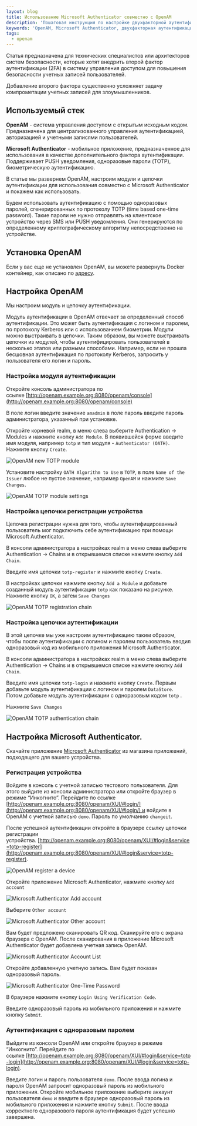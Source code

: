 ```yaml
---
layout: blog
title: Использование Microsoft Authenticator совместно с OpenAM
description: 'Пошаговая инструкция по настройке двухфакторной аутентификации (2FA) в OpenAM с использованием Microsoft Authenticator и TOTP для повышения безопасности.'
keywords: 'OpenAM, Microsoft Authenticator, двухфакторная аутентификация, 2FA, TOTP, одноразовые пароли, настройка OpenAM, интеграция OpenAM, безопасность учетных записей, модуль аутентификации, цепочка аутентификации, Microsoft Authenticator, OpenAM TOTP, аутентификация по QR-коду, настройка 2FA, Open Identity Platform, push-уведомления, защита доступа, мультифакторная аутентификация, Docker OpenAM'
tags: 
  - openam
---
```


Статья предназначена для технических специалистов или архитекторов систем безопасности, которые хотят внедрить второй фактор аутентификации (2FA) в систему управления доступом для повышения безопасности учетных записей пользователей.

Добавление второго фактора существенно усложняет задачу компрометации учетных записей для злоумышленников.

## Используемый стек

**OpenAM** - система управления доступом с открытым исходным кодом. Предназначена для централизованного управления аутентификацией, авторизацией и учетными записями пользователей. 

**Microsoft Authenticator** - мобильное приложение, предназначенное для использования в качестве дополнительного фактора аутентификации. Поддерживает PUSH уведомления, одноразовые пароли (TOTP), биометрическую аутентификацию.

В статье мы развернем OpenAM, настроим модули и цепочки аутентификации для использования совместно с Microsoft Authenticator и покажем как использовать.

Будем использовать аутентификацию с помощью одноразовых паролей, сгенерированных по протоколу TOTP (time based one-time password). Такие пароли не нужно отправлять на клиентское устройство через SMS или PUSH уведомления. Они генерируются по определенному криптографическому алгоритму непосредственно на устройстве.

## Установка OpenAM

Если у вас еще не установлен OpenAM, вы можете развернуть Docker контейнер, как описано по [адресу](https://github.com/OpenIdentityPlatform/OpenAM/wiki/TIP%3A-Quick-OpenAM-Docker-Configuration-From-a-Command-Line).

## Настройка OpenAM

Мы настроим модуль и цепочку аутентификации.

Модуль аутентификации в OpenAM отвечает за определенный способ аутентификации. Это может быть аутентификация с логином и паролем, по протоколу Kerberos или с использованием биометрии.
Модули можно выстраивать в цепочки. Таким образом, вы можете выстраивать цепочки из модулей, чтобы аутентифицировать пользователей в несколько этапов или разными способами. Например, если не прошла бесшовная аутентификация по протоколу Kerberos, запросить у пользователя его логин и пароль.

### Настройка модуля аутентификации

Откройте консоль администратора по ссылке [http://openam.example.org:8080/openam/console](http://openam.example.org:8080/openam/console)

В поле логин введите значение `amadmin` в поле пароль введите пароль администратора, указанный при установке.

Откройте корневой realm, в меню слева выберите Authentication → Modules и нажмите кнопку `Add Module`. В появившейся форме введите имя модуля, например `totp` и тип модуля - `Authenticator (OATH)`. Нажмите кнопку `Create`.

![OpenAM new TOTP module](https://raw.githubusercontent.com/wiki/OpenIdentityPlatform/OpenAM/images/ms-authenticator/0-openam-new-totp-module.png)

Установите настройку `OATH Algorithm to Use` в `TOTP`, в поле `Name of the Issuer` любое не пустое значение, например `OpenAM` и нажмите `Save Changes`.

![OpenAM TOTP module settings](https://raw.githubusercontent.com/wiki/OpenIdentityPlatform/OpenAM/images/ms-authenticator/1-openam-totp-module-settings.png)

### Настройка цепочки регистрации устройства

Цепочка регистрации нужна для того, чтобы аутентифицированный пользователь мог подключить себе аутентификацию при помощи Microsoft Authenticator.

В консоли администратора в настройках realm в меню слева выберите Authentication → Chains и в открывшемся списке нажмите кнопку `Add Chain`.

Введите имя цепочки `totp-register` и нажмите кнопку `Create`.

В настройках цепочки нажмите кнопку `Add a Module` и добавьте созданный модуль аутентификации `totp` как показано на рисунке. Нажмите кнопку `OK`, а затем `Save Changes`

![OpenAM TOTP registration chain](https://raw.githubusercontent.com/wiki/OpenIdentityPlatform/OpenAM/images/ms-authenticator/2-openam-totp-registration-chain.png)

### Настройка цепочки аутентификации

В этой цепочке мы уже настроим аутентификацию таким образом, чтобы после аутентификации с логином и паролем пользователь вводил одноразовый код из мобильного приложения Microsoft Authenticator.

В консоли администратора в настройках realm в меню слева выберите Authentication → Chains и в открывшемся списке нажмите кнопку `Add Chain`.

Введите имя цепочки `totp-login` и нажмите кнопку `Create`. Первым добавьте модуль аутентификации с логином и паролем `DataStore`. Потом добавьте модуль аутентификации с одноразовым кодом `totp` .

Нажмите `Save Changes`

![OpenAM TOTP authentication chain](https://raw.githubusercontent.com/wiki/OpenIdentityPlatform/OpenAM/images/ms-authenticator/3-openam-totp-authentication-chain.png)

## Настройка Microsoft Authenticator.

Скачайте приложение [Microsoft Authenticator](https://www.microsoft.com/en/security/mobile-authenticator-app) из магазина приложений, подходящего для вашего устройства.

### Регистрация устройства

Войдите в консоль с учетной записью тестового пользователя. Для этого выйдите из консоли администратора или откройте браузер в режиме “Инкогнито”. Перейдите по ссылке [http://openam.example.org:8080/openam/XUI/#login/](http://openam.example.org:8080/openam/XUI/#login/) и войдите в OpenAM с учетной записью `demo`. Пароль по умолчанию `changeit`. 

После успешной аутентификации откройте в браузере ссылку цепочки регистрации устройства. [http://openam.example.org:8080/openam/XUI/#login&service=totp-register](http://openam.example.org:8080/openam/XUI/#login&service=totp-register).

![OpenAM register a device](https://raw.githubusercontent.com/wiki/OpenIdentityPlatform/OpenAM/images/ms-authenticator/4-openam-register-device.png)

Откройте приложение Microsoft Authenticator, нажмите кнопку `Add account`

![Microsoft Authenticator Add account](https://raw.githubusercontent.com/wiki/OpenIdentityPlatform/OpenAM/images/ms-authenticator/5-ms-authenticator-add-account.png)


Выберите `Other account`

![Microsoft Authenticator Other account](https://raw.githubusercontent.com/wiki/OpenIdentityPlatform/OpenAM/images/ms-authenticator/6-ms-authenticator-other-account.png)

Вам будет предложено сканировать QR код. Сканируйте его с экрана браузера с OpenAM. После сканирования в приложение Microsoft Authenticator будет добавлена учетная запись OpenAM. 

![Microsoft Authenticator Account List](https://raw.githubusercontent.com/wiki/OpenIdentityPlatform/OpenAM/images/ms-authenticator/7-ms-authenticator-account-list.png)

Откройте добавленную учетную запись. Вам будет показан одноразовый пароль.

![Microsoft Authenticator One-Time Password](https://raw.githubusercontent.com/wiki/OpenIdentityPlatform/OpenAM/images/ms-authenticator/8-ms-authenticator-otp.png)

В браузере нажмите кнопку `Login Using Verification Code`. 

Введите одноразовый пароль из мобильного приложения и нажмите кнопку `Submit`.

### Аутентификация с одноразовым паролем

Выйдите из консоли OpenAM или откройте браузер в режиме “Инкогнито”. Перейдите по ссылке [http://openam.example.org:8080/openam/XUI/#login&service=totp-login](http://openam.example.org:8080/openam/XUI/#login&service=totp-login).

Введите логин и пароль пользователя `demo`. После ввода логина и пароля OpenAM запросит одноразовый пароль из мобильного приложения. Откройте мобильное приложение выберите аккаунт пользователя `demo` и введите в браузере одноразовый пароль из мобильного приложения и нажмите кнопку `Submit`. После ввода корректного одноразового пароля аутентификация будет успешно завершена.